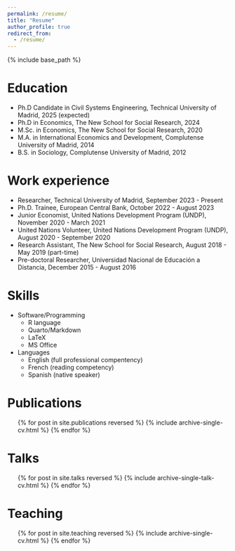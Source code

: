 ```yaml
---
permalink: /resume/
title: "Resume"
author_profile: true
redirect_from:
  - /resume/
---
```


{% include base_path %}

Education
======
* Ph.D Candidate in Civil Systems Engineering, Technical University of Madrid, 2025 (expected)
* Ph.D in Economics, The New School for Social Research, 2024
* M.Sc. in Economics, The New School for Social Research, 2020
* M.A. in International Economics and Development, Complutense University of Madrid, 2014
* B.S. in Sociology, Complutense University of Madrid, 2012

Work experience
======
* Researcher, Technical University of Madrid, September 2023 - Present
* Ph.D. Trainee, European Central Bank, October 2022 - August 2023
* Junior Economist, United Nations Development Program (UNDP), November 2020 - March 2021
* United Nations Volunteer, United Nations Development Program (UNDP), August 2020 - September 2020
* Research Assistant, The New School for Social Research, August 2018 - May 2019 (part-time)
* Pre-doctoral Researcher, Universidad Nacional de Educación a Distancia, December 2015 - August 2016
  
Skills
======
* Software/Programming
  * R language
  * Quarto/Markdown
  * LaTeX
  * MS Office
* Languages
  * English (full professional compentency)
  * French (reading competency)
  * Spanish (native speaker)

Publications
======
  <ul>{% for post in site.publications reversed %}
    {% include archive-single-cv.html %}
  {% endfor %}</ul>
  
Talks
======
  <ul>{% for post in site.talks reversed %}
    {% include archive-single-talk-cv.html  %}
  {% endfor %}</ul>
  
Teaching
======
  <ul>{% for post in site.teaching reversed %}
    {% include archive-single-cv.html %}
  {% endfor %}</ul>
